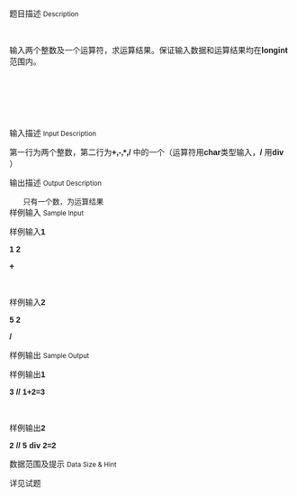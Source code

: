 <div class="panel panel-default">
<div class="area-title">
<span>
题目描述
<small>Description</small>
</span></div>
<div class="panel-body">

<p style=""> </p>
<p style=""><span style="">输入两个整数及一个运算符，求运算结果。保证输入数据和运算结果均在</span><span style="font-family: Calibri,sans-serif;"><span><span style=""><strong>longint</strong></span></span></span><span style="">范围内。</span></p>
<p style=""> </p>
<p style=""> </p>
<p style=""><span style=""><br></span></p>

</div>
</div>

<div class="panel panel-default">
<div class="area-title">
<span>
输入描述
<small>Input Description</small>
</span></div>
<div class="panel-body">
<p style=""><span style="">第一行为两个整数，第二行为</span><span style="font-family: Calibri,sans-serif;"><span><span style=""><span style=""><strong>+,-,*,/ </strong></span></span></span></span><span style="">中的一个（运算符用</span><span style="font-family: Calibri,sans-serif;"><span><span style=""><strong>char</strong></span></span></span><span style="">类型输入，</span><span style="font-family: Calibri,sans-serif;"><span><span style=""><strong>/ </strong></span></span></span><span style="">用</span><span style="font-family: Calibri,sans-serif;"><span><span style=""><strong>div </strong></span></span></span><span style="">）</span></p>

</div>
</div>
<div  class="panel panel-default">
<div class="area-title">
<span>
输出描述
<small>Output Description</small>
</span></div>
<div class="panel-body">

<p style="margin-left: 0.64cm; margin-bottom: 0cm;"><span style="font-size: small;">只有一个数，为运算结果</span></p>

</div>
</div>


<div class="panel panel-default">
<div class="area-title">
<span>
样例输入
<small>Sample Input</small>
</span></div>
<div class="panel-body">
<p style=""><span style="">样例输入</span><span style="font-family: Calibri,sans-serif;"><span><span style=""><strong>1</strong></span></span></span></p>
<p style=""><span style="font-family: Calibri,sans-serif;"><span style=""><span><strong>1 2</strong></span></span></span></p>
<p style=""><span style="font-family: Calibri,sans-serif;"><span style=""><span><strong>+</strong></span></span></span></p>
<p> </p>
<p style=""><span style="">样例输入</span><span style="font-family: Calibri,sans-serif;"><span><span style=""><strong>2</strong></span></span></span></p>
<p style=""><span style="font-family: Calibri,sans-serif;"><span style=""><span><strong>5 2</strong></span></span></span></p>
<p style=""><span style="font-family: Calibri,sans-serif;"><span style=""><span><strong>/</strong></span></span></span></p>

</div>
</div>

<div class="panel panel-default">
<div class="area-title">
<span>
样例输出
<small>Sample Output</small>
</span></div>
<div class="panel-body">
<p style=""><span style="">样例输出</span><span style="font-family: Calibri,sans-serif;"><span><span style=""><strong>1</strong></span></span></span></p>
<p style=""><span style="font-family: Calibri,sans-serif;"><span><span style=""><strong>3 // 1+2=3</strong></span></span></span></p>
<p style=""> </p>
<p style=""><span style="">样例输出</span><span style="font-family: Calibri,sans-serif;"><span><span style=""><strong>2</strong></span></span></span></p>
<p style=""><span style="font-family: Calibri,sans-serif;"><span><span style=""><strong>2 // 5 div 2=2</strong></span></span></span></p>

</div>
</div>

<div class="panel panel-default">
<div class="area-title">
<span>
数据范围及提示
<small>Data Size & Hint</small>
</span></div>
<div class="panel-body">
<p>详见试题</p>
</div>
</div>